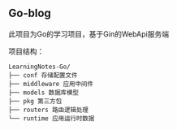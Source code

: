 ## Go-blog

此项目为Go的学习项目，基于Gin的WebApi服务端

项目结构：

```
LearningNotes-Go/
├── conf 存储配置文件
├── middleware 应用中间件
├── models 数据库模型
├── pkg 第三方包
├── routers 路由逻辑处理
└── runtime 应用运行时数据
```